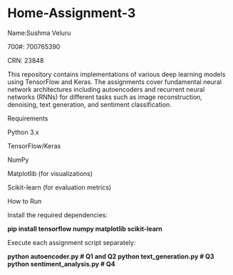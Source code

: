 # Home-Assignment-3

Name:Sushma Veluru

700#: 700765390

CRN: 23848

This repository contains implementations of various deep learning models using TensorFlow and Keras. The assignments cover fundamental neural network architectures including autoencoders and recurrent neural networks (RNNs) for different tasks such as image reconstruction, denoising, text generation, and sentiment classification.

Requirements

Python 3.x

TensorFlow/Keras

NumPy

Matplotlib (for visualizations)

Scikit-learn (for evaluation metrics)

How to Run

Install the required dependencies:

**pip install tensorflow numpy matplotlib scikit-learn**

Execute each assignment script separately:

**python autoencoder.py   # Q1 and Q2
python text_generation.py   # Q3
python sentiment_analysis.py   # Q4**

